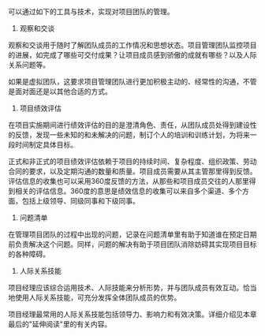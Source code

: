 
可以通过如下的工具与技术，实现对项目团队的管理。

1. 观察和交谈

观察和交谈用于随时了解团队成员的工作情况和思想状态。项目管理团队监控项目的进展，如完成了哪些可交付成果？让项目成员感到骄傲的成就有哪些？以及人际关系问题等。

如果是虚拟团队，这要求项目管理团队进行更加积极主动的、经常性的沟通，不管是面对面还是以其他合适的方式。

1. 项目绩效评估

在项目实施期间进行绩效评估的目的是澄清角色、责任，从团队成员处得到建设性的反馈，发现一些未知的和未解决的问题，制订个人的培训和训练计划，为将来一段时间制定具体目标。

正式和非正式的项目绩效评估依赖于项目的持续时间、复杂程度、组织政策、劳动合同的要求，以及定期沟通的数量和质量。项目成员需要从其主管那里得到反馈。评估信息的收集也可以采用360度反馈的方法，从那些和项目成员交往的人那里得到相关的评估信息。360度的意思是绩效信息的收集可以来自多个渠道、多个方面，包括上级领导、同级同事和下级同事。

1. 问题清单

在管理项目团队的过程中出现的问题，记录在问题清单里有助于知道谁在预定日期前负责解决这个问题。同样，问题的解决有助于项目团队消除妨碍其实现项目目标的各种障碍。

1. 人际关系技能

项目经理应该综合运用技术、人际技能来分析形势，并与团队成员有效互动。恰当地使用人际关系技能，可充分发挥全体团队成员的优势。

项目经理最常用的人际关系技能包括领导力、影响力和有效决策。详细介绍见本章最后的"延伸阅读"里的有关内容。
